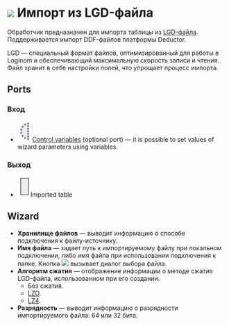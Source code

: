 # ![ ](../../images/icons/data-sources/file-native-import_default.svg) Импорт из LGD-файла

Обработчик предназначен для импорта таблицы из [LGD-файла](../../data-format/lgd-file.md). Поддерживается импорт DDF-файлов платформы Deductor.

LGD — специальный формат файлов, оптимизированный для работы в Loginom и обеспечивающий максимальную скорость записи и чтения. Файл хранит в себе настройки полей, что упрощает процесс импорта.

## Ports

### Вход

* ![ ](../../images/icons/app/node/ports/inputs-optional/variable_inactive.svg) [Control variables](../../scenario/variables/control-variables.md) (optional port) — it is possible to set values of wizard parameters using variables.

### Выход

* ![ ](../../images/icons/app/node/ports/inputs/table_inactive.svg)Imported table

## Wizard

* **Хранилище файлов** — выводит информацию о способе подключения к файлу-источнику.
* **Имя файла** — задает путь к импортируемому файлу при локальном подключении, либо имя файла при использовании подключения к папке. Кнопка ![ ](../../images/extjs-theme/form/open-trigger/open-trigger_default.svg) вызывает диалог выбора файла.
* **Алгоритм сжатия** — отображение информации о методе сжатия LGD-файла, использованном при его создании.
   * Без сжатия.
   * [LZO](https://ru.wikipedia.org/wiki/LZO).
   * [LZ4](https://ru.wikipedia.org/wiki/LZ4).
* **Разрядность** — выводит информацию о разрядности импортируемого файла: 64 или 32 бита.
